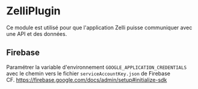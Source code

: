 # ZelliPlugin

Ce module est utilisé pour que l'application Zelli puisse communiquer avec une API et des données.

## Firebase

Paramétrer la variable d'environnement `GOOGLE_APPLICATION_CREDENTIALS` avec le chemin vers le fichier `serviceAccountKey.json` de Firebase  
CF. https://firebase.google.com/docs/admin/setup#initialize-sdk
